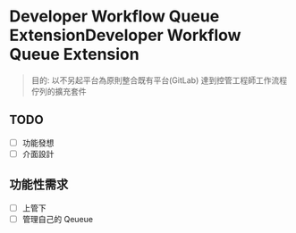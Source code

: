 # Developer Workflow Queue ExtensionDeveloper Workflow Queue Extension

> 目的: 以不另起平台為原則整合既有平台(GitLab) 達到控管工程師工作流程佇列的擴充套件

## TODO

* [ ] 功能發想
* [ ] 介面設計

## 功能性需求

* [ ] 上管下
* [ ] 管理自己的 Qeueue